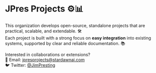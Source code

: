 # JPres Projects ⚙️📊  

This organization develops open-source, standalone projects that are practical, scalable, and extendable. 🛠️  
Each project is built with a strong focus on **easy integration** into existing systems, supported by clear and reliable documentation. 📚  

Interested in collaborations or extensions?  
📩 Email: jpresprojects@stardawnai.com  
🐦 Twitter: [@JimPresting](https://x.com/JimPresting)  
